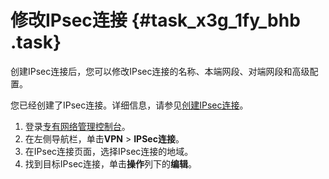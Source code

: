 # 修改IPsec连接 {#task_x3g_1fy_bhb .task}

创建IPsec连接后，您可以修改IPsec连接的名称、本端网段、对端网段和高级配置。

您已经创建了IPsec连接。详细信息，请参见[创建IPsec连接](intl.zh-CN/用户指南/配置IPsec-VPN/管理IPsec连接/创建IPsec连接.md#)。

1.  登录[专有网络管理控制台](https://vpcnext.console.aliyun.com/nat/)。 
2.  在左侧导航栏，单击**VPN** \> **IPSec连接**。 
3.  在IPsec连接页面，选择IPsec连接的地域。 
4.  找到目标IPsec连接，单击**操作**列下的**编辑**。 

